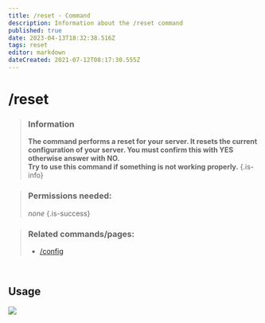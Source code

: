 ```yaml
---
title: /reset - Command
description: Information about the /reset command
published: true
date: 2023-04-13T18:32:38.516Z
tags: reset
editor: markdown
dateCreated: 2021-07-12T08:17:30.555Z
---
```


# /reset

>### Information
>**The command performs a reset for your server. It resets the current configuration of your server. You must confirm this with YES otherwise answer with NO. <br>
Try to use this command if something is not working properly.**
>{.is-info}

>### Permissions needed:
> *none*
>{.is-success}

>### Related commands/pages:
>-   [/config](/en/commands/important/config/)

<br>

## Usage

![](/new_reset.gif)